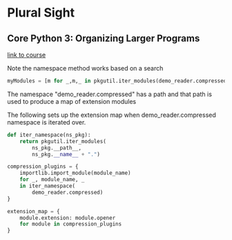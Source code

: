 # Plural Sight 

## Core Python 3: Organizing Larger Programs

[link to course](https://app.pluralsight.com/library/courses/core-python-organizing-larger-programs/table-of-contents)

Note the namespace method works based on a search

```python
myModules = [m for _,m,_ in pkgutil.iter_modules(demo_reader.compressed.__path__)]
```

The namespace "demo_reader.compressed" has a path and that path is used to produce a map of extension modules

The following sets up the extension map when demo_reader.compressed namespace is iterated over.

```python
def iter_namespace(ns_pkg):
    return pkgutil.iter_modules(
        ns_pkg.__path__,
        ns_pkg.__name__ + ".")

compression_plugins = {
    importlib.import_module(module_name)
    for _, module_name, _
    in iter_namespace(
        demo_reader.compressed)
}

extension_map = {
    module.extension: module.opener
    for module in compression_plugins
}
```